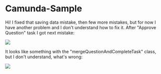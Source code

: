 # Camunda-Sample
Hi!
I fixed that saving data mistake, then few more mistakes, but for now I have another problem and I don't understand how to fix it.
After "Approve Question" task I got next mistake:

<img src="https://i.gyazo.com/41135d12736eebc6c291de4bd7e7ecbd.png" >

It looks like something with the "mergeQuestionAndCompleteTask" class, but I don't understand, what's wrong:

<img src="https://i.gyazo.com/eefddd18fa6966c22e5a03e4756fc39e.png" >


